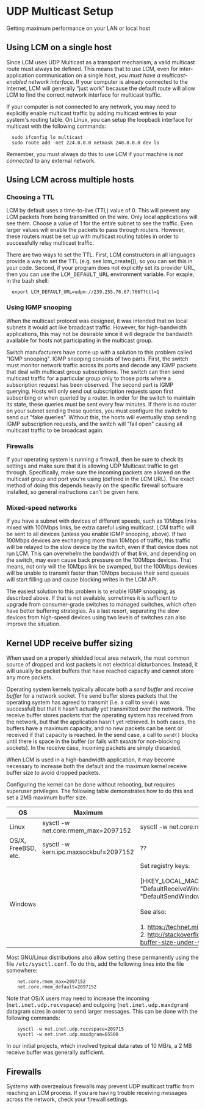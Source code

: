 # UDP Multicast Setup

Getting maximum performance on your LAN or local host

## Using LCM on a single host

Since LCM uses UDP Multicast as a transport mechanism, a valid multicast route
must always be defined.  This means that to use LCM, even for
inter-application communication on a single host, <em>you must have a
multicast-enabled network interface</em>.  If your computer is already
connected to the Internet, LCM will generally "just work" because the default
route will allow LCM to find the correct network interface for multicast
traffic.

If your computer is not connected to any network, you may need to explicitly
enable multicast traffic by adding multicast entries to your system's routing
table.  On Linux, you can setup the loopback interface for multicast with the
following commands:

``` 
  sudo ifconfig lo multicast
  sudo route add -net 224.0.0.0 netmask 240.0.0.0 dev lo
``` 
    
Remember, you must always do this to use LCM if your machine is <em>not
connected</em> to any external network.

## Using LCM across multiple hosts

### Choosing a TTL

LCM by default uses a time-to-live (TTL) value of 0.  This will prevent any
LCM packets from being transmitted on the wire.  Only local applications will
see them.  Choose a value of 1 for the entire subnet to see the traffic.  Even
larger values will enable the packets to pass through routers.  However, these
routers must be set up with multicast routing tables in order to successfully
relay multicast traffic.
    
There are two ways to set the TTL.  First, LCM constructors in all languages
provide a way to set the TTL (e.g. see lcm_create()), so you can set this in
your code.  Second, if your program does not explicitly set its provider URL,
then you can use the <tt>LCM_DEFAULT_URL</tt> environment variable.  For
exaple, in the bash shell:
``` 
  export LCM_DEFAULT_URL=udpm://239.255.76.67:7667?ttl=1
``` 

### Using IGMP snooping

When the multicast protocol was designed, it was intended that on local
subnets it would act like broadcast traffic.  However, for high-bandwidth
applications, this may not be desirable since it will degrade the bandwidth
available for hosts not participating in the multicast group.

Switch manufacturers have come up with a solution to this problem called "IGMP
snooping".  IGMP snooping consists of two parts.  First, the switch must
monitor network traffic across its ports and decode any IGMP packets that deal
with multicast group subscriptions.  The switch can then send multicast
traffic for a particular group only to those ports where a subscription
request has been observed.  The second part is IGMP querying.  Hosts will only
send out subscription requests upon first subscribing or when queried by a
router.  In order for the switch to maintain its state, these queries must be
sent every few minutes.  If there is no router on your subnet sending these
queries, you must configure the switch to send out "fake queries".  Without
this, the hosts will eventually stop sending IGMP subscription requests, and
the switch will "fail open" causing all multicast traffic to be broadcast
again.

### Firewalls

If your operating system is running a firewall, then be sure to check its
settings and make sure that it is allowing UDP Multicast traffic to get
through.  Specifically, make sure the incoming packets are allowed on the
multicast group and port you're using (defined in the LCM URL).  The exact
method of doing this depends heavily on the specific firewall software
installed, so general instructions can't be given here.

### Mixed-speed networks

If you have a subnet with devices of different speeds, such as 10Mbps links
mixed with 100Mbps links, be extra careful using multicast.  LCM traffic will
be sent to all devices (unless you enable IGMP snooping, above).  If two
100Mbps devices are exchanging more than 10Mbps of traffic, this traffic will
be relayed to the slow device by the switch, even if that device does not run
LCM.  This can overwhelm the bandwidth of that link, and depending on the
switch, may even cause back pressure on the 100Mbps devices.  That means, not
only will the 10Mbps link be swamped, but the 100Mbps devices will be unable
to transmit faster than 10Mbps because their send queues will start filling up
and cause blocking writes in the LCM API.

The easiest solution to this problem is to enable IGMP snooping, as described
above.  If that is not available, sometimes it is sufficient to upgrade from
consumer-grade switches to managed switches, which often have better buffering
strategies.  As a last resort, separating the slow devices from high-speed
devices using two levels of switches can also improve the situation.

## Kernel UDP receive buffer sizing

When used on a properly shielded local area network, the most common source of
dropped and lost packets is not electrical disturbances.  Instead, it will
usually be packet buffers that have reached capacity and cannot store any more
packets.

Operating system kernels typically allocate both a <em>send buffer</em> and
<em>receive buffer</em> for a network socket.  The send buffer stores packets
that the operating system has agreed to transmit (i.e. a call to `send()` was
successful) but that it hasn't actually yet transmitted over the network.  The
receive buffer stores packets that the operating system has received from the
network, but that the application hasn't yet retrieved.  In both cases, the
buffers have a maximum capacity, and no new packets can be sent or received if
that capacity is reached.  In the send case, a call to
`send()` blocks until there is space in the buffer (or fails with
`EAGAIN` for non-blocking sockets).  In the receive case, incoming
packets are simply discarded.
    
When LCM is used in a high-bandwidth application, it may become necessary to
increase both the default and the maximum kernel receive buffer size to avoid
dropped packets.
    
Configuring the kernel can be done without rebooting, but requires
superuser privileges. The following table demonstrates how to do this and set
a 2MB maximum buffer size.
    
| OS | Maximum | Default |
| -- | ------- | ------- |
| Linux |  sysctl -w<br>net.core.rmem_max=2097152 | sysctl -w net.core.rmem_default=2097152 |
| OS/X, FreeBSD, etc. | sysctl -w<br>kern.ipc.maxsockbuf=2097152 | ?? |
| Windows | | Set registry keys:<br><br>[HKEY_LOCAL_MACHINE\\SYSTEM\\CurrentControlSet\\services\\AFD\\Parameters]<br>"DefaultReceiveWindow"=dword:00200000<br>"DefaultSendWindow"=dword:00200000<br><br>See also:<br><br>1. https://technet.microsoft.com/en-us/library/bb726981.aspx#EBAA<br>2. http://stackoverflow.com/questions/18985816/change-default-socket-buffer-size-under-windows |

Most GNU/Linux distributions also allow setting these permanently using the
file <tt>/etc/sysctl.conf</tt>.  To do this, add the following
lines into the file somewhere:

``` 
    net.core.rmem_max=2097152
    net.core.rmem_default=2097152
``` 
    
Note that OS/X users may need to increase the incoming
(<tt>net.inet.udp.recvspace</tt>) and outgoing
(<tt>net.inet.udp.maxdgram</tt>) datagram sizes in order to send
larger messages. This can be done with
the following commands:

``` 
    sysctl -w net.inet.udp.recvspace=209715
    sysctl -w net.inet.udp.maxdgram=65500
``` 

In our initial projects, which involved typical data rates of 10 MB/s, a 2 MB
receive buffer was generally sufficient.

## Firewalls

Systems with overzealous firewalls may prevent UDP multicast traffic from
reaching an LCM process.  If you are having trouble receiving messages across
the network, check your firewall settings.
